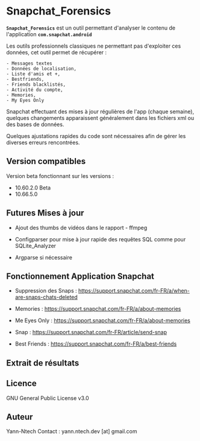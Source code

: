 # Snapchat_Forensics

**`Snapchat_Forensics`** est un outil permettant d'analyser le contenu de l'application **` com.snapchat.android `**

Les outils professionnels classiques ne permettant pas d'exploiter ces données, cet outil permet de récupérer :
```
- Messages textes 
- Données de localisation, 
- Liste d'amis et +, 
- Bestfriends, 
- Friends blacklistés,
- Activité du compte,
- Memories,
- My Eyes Only
```
Snapchat effectuant des mises à jour régulières de l'app (chaque semaine), quelques changements apparaissent généralement
dans les fichiers xml ou des bases de données.

Quelques ajustations rapides du code sont nécessaires afin de gérer les diverses erreurs rencontrées.

## Version compatibles

Version beta fonctionnant sur les versions :

- 10.60.2.0 Beta
- 10.66.5.0

## Futures Mises à jour

- Ajout des thumbs de vidéos dans le rapport - ffmpeg

- Configparser pour mise à jour rapide des requêtes SQL comme pour SQLite_Analyzer 

- Argparse si nécessaire


## Fonctionnement Application Snapchat

- Suppression des Snaps : https://support.snapchat.com/fr-FR/a/when-are-snaps-chats-deleted

- Memories : https://support.snapchat.com/fr-FR/a/about-memories

- Me Eyes Only : https://support.snapchat.com/fr-FR/a/about-memories

- Snap : https://support.snapchat.com/fr-FR/article/send-snap

- Best Friends : https://support.snapchat.com/fr-FR/a/best-friends


## Extrait de résultats



## Licence

GNU General Public License v3.0

## Auteur

Yann-Ntech
Contact : yann.ntech.dev [at] gmail.com
